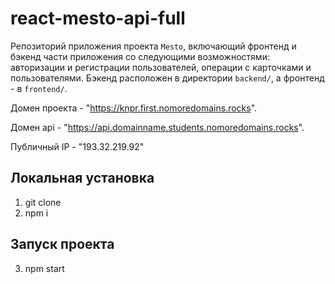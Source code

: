 # react-mesto-api-full
Репозиторий приложения проекта `Mesto`, включающий фронтенд и бэкенд части приложения со следующими возможностями: авторизации и регистрации пользователей, операции с карточками и пользователями. Бэкенд расположен в директории `backend/`, а фронтенд - в `frontend/`. 

Домен проекта - "https://knpr.first.nomoredomains.rocks".

Домен api - "https://api.domainname.students.nomoredomains.rocks".

Публичный IP - "193.32.219.92"

## Локальная установка

1. git clone 
2. npm i

## Запуск проекта

3. npm start
